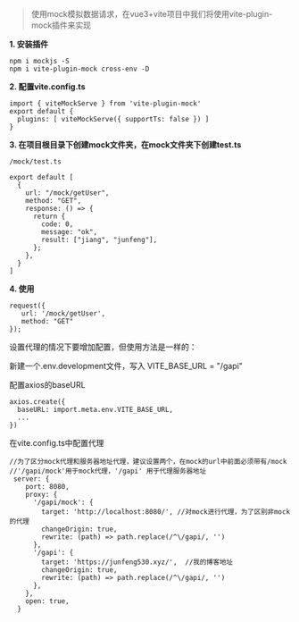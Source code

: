 >使用mock模拟数据请求，在vue3+vite项目中我们将使用vite-plugin-mock插件来实现

**1. 安装插件**   
```
npm i mockjs -S
npm i vite-plugin-mock cross-env -D
```
**2. 配置vite.config.ts**
```
import { viteMockServe } from 'vite-plugin-mock'
export default {
  plugins: [ viteMockServe({ supportTs: false }) ]
}
```
**3. 在项目根目录下创建mock文件夹，在mock文件夹下创建test.ts**
```
/mock/test.ts

export default [
  {
    url: "/mock/getUser",
    method: "GET",
    response: () => {
      return {
        code: 0,
        message: "ok",
        result: ["jiang", "junfeng"],
      };
    },
  }
]
```
**4. 使用**
```
request({
   url: '/mock/getUser',
   method: "GET"
});
```
设置代理的情况下要增加配置，但使用方法是一样的：

新建一个.env.development文件，写入 VITE_BASE_URL = "/gapi"

配置axios的baseURL
```
axios.create({
  baseURL: import.meta.env.VITE_BASE_URL,
  ...
})
```

在vite.config.ts中配置代理
```
//为了区分mock代理和服务器地址代理，建议设置两个，在mock的url中前面必须带有/mock
//'/gapi/mock'用于mock代理，'/gapi' 用于代理服务器地址
 server: {
    port: 8080,
    proxy: {
      '/gapi/mock': {
        target: 'http://localhost:8080/', //对mock进行代理，为了区别非mock的代理
        changeOrigin: true,
        rewrite: (path) => path.replace(/^\/gapi/, '')
      },
      '/gapi': {
        target: 'https://junfeng530.xyz/',  //我的博客地址
        changeOrigin: true,
        rewrite: (path) => path.replace(/^\/gapi/, '')
      },
    },
    open: true,
  }
```








